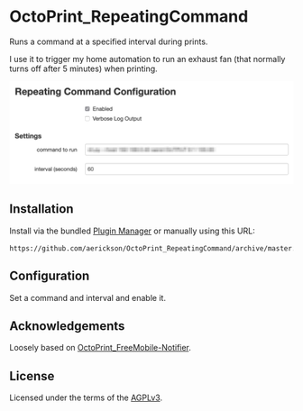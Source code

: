 # OctoPrint_RepeatingCommand

Runs a command at a specified interval during prints.

I use it to trigger my home automation to run an exhaust fan (that normally turns off after 5 minutes) when printing.

![Settings tab screenshot](extras/settings.png)

## Installation

Install via the bundled [Plugin Manager](https://github.com/foosel/OctoPrint/wiki/Plugin:-Plugin-Manager)
or manually using this URL:

    https://github.com/aerickson/OctoPrint_RepeatingCommand/archive/master.zip

## Configuration

Set a command and interval and enable it.

## Acknowledgements

Loosely based on [OctoPrint_FreeMobile-Notifier](https://github.com/Pinaute/OctoPrint_FreeMobile-Notifier).

## License

Licensed under the terms of the [AGPLv3](http://opensource.org/licenses/AGPL-3.0).
